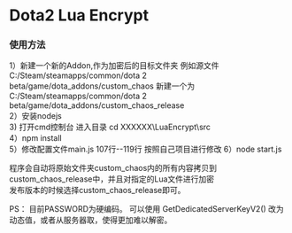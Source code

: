 # Dota2 Lua Encrypt

### 使用方法
1）新建一个新的Addon,作为加密后的目标文件夹
   例如源文件 C:/Steam/steamapps/common/dota 2 beta/game/dota_addons/custom_chaos
   新建一个为 C:/Steam/steamapps/common/dota 2 beta/game/dota_addons/custom_chaos_release   
2）安装nodejs  
3) 打开cmd控制台 进入目录 cd XXXXXX\LuaEncrypt\src  
4）npm install  
5）修改配置文件main.js 107行--119行 按照自己项目进行修改
6）node start.js  

程序会自动将原始文件夹custom_chaos内的所有内容拷贝到custom_chaos_release中，并且对指定的Lua文件进行加密  
发布版本的时候选择custom_chaos_release即可。

PS： 目前PASSWORD为硬编码。  可以使用 GetDedicatedServerKeyV2() 改为动态值，或者从服务器取，使得更加难以解密。
